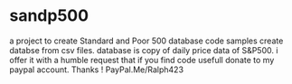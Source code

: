 # sandp500
a project to create Standard and Poor 500 database 
code samples create databse from csv files. database is copy of daily price data of S&P500. i offer it with a humble request that if you
find code usefull donate to my paypal account. Thanks !     PayPal.Me/Ralph423 
